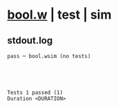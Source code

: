 # [bool.w](../../../../examples/tests/valid/bool.w) | test | sim

## stdout.log
```log
pass ─ bool.wsim (no tests)
 




Tests 1 passed (1) 
Duration <DURATION>

```

